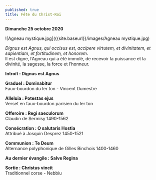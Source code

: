 ```yaml
---
published: true
title: Fête du Christ-Roi
---
```

**Dimanche 25 octobre 2020**  

![Agneau mystique.jpg]({{site.baseurl}}/images/Agneau mystique.jpg)

*Dignus est Agnus, qui occisus est, accipere virtutem, et divinitatem, et sapientiam, et fortitudinem, et honorem.*  
Il est digne, l’Agneau qui a été immolé, de recevoir la puissance et la divinité, la sagesse, la force et l’honneur.

**Introït : Dignus est Agnus**

**Graduel : Dominabitur**  
Faux-bourdon du Ier ton - Vincent Dumestre

**Alleluia : Potestas ejus**  
Verset en faux-bourdon parisien du Ier ton

**Offeroire : Regi saeculorum**  
Claudin de Sermisy 1490-1562

**Consécration : O salutaris Hostia**  
Attribué à Josquin Desprez  1450-1521

**Communion : Te Deum**  
Alternance polyphonique de Gilles Binchois 1400-1460

**Au dernier évangile : Salve Regina**  

**Sortie : Christus vincit**  
Traditionnel corse - Nebbiu
